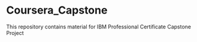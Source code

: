 # Coursera_Capstone
This repository contains material for IBM Professional Certificate Capstone Project
